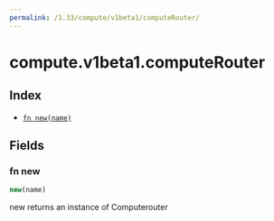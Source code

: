 ```yaml
---
permalink: /1.33/compute/v1beta1/computeRouter/
---
```


# compute.v1beta1.computeRouter



## Index

* [`fn new(name)`](#fn-new)

## Fields

### fn new

```ts
new(name)
```

new returns an instance of Computerouter